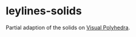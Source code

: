 # leylines-solids

Partial adaption of the solids on [Visual Polyhedra](http://dmccooey.com/polyhedra/).
